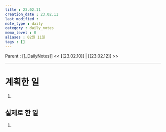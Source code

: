```yaml
---
title : 23.02.11
creation_date : 23.02.11
last_modified :
note_type : daily
category : daily_notes
memo_level : 0
aliases : 02월 11일
tags : []
---
```

Parent : [[_DailyNotes]]
<< [[23.02.10]] | [[23.02.12]] >>

---
# 계획한 일

1. 

## 실제로 한 일

1.  


